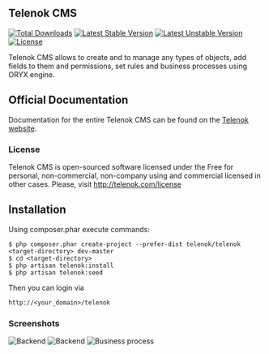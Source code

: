 ## Telenok CMS

[![Total Downloads](https://poser.pugx.org/telenok/telenok/downloads.svg)](https://packagist.org/packages/telenok/telenok)
[![Latest Stable Version](https://poser.pugx.org/telenok/telenok/v/stable.svg)](https://packagist.org/packages/telenok/telenok)
[![Latest Unstable Version](https://poser.pugx.org/telenok/telenok/v/unstable.svg)](https://packagist.org/packages/telenok/telenok)
[![License](https://poser.pugx.org/telenok/telenok/license.svg)](https://packagist.org/packages/telenok/telenok)

Telenok CMS allows to create and to manage any types of objects, add fields to them and permissions, set rules and business processes using ORYX engine.

## Official Documentation

Documentation for the entire Telenok CMS can be found on the [Telenok website](http://telenok.com/docs).

### License

Telenok CMS is open-sourced software licensed under the Free for personal, non-commercial, non-company using and commercial licensed in other cases. Please, visit http://telenok.com/license

## Installation

Using composer.phar execute commands:

    $ php composer.phar create-project --prefer-dist telenok/telenok <target-directory> dev-master
    $ cd <target-directory>
    $ php artisan telenok:install
    $ php artisan telenok:seed

Then you can login via 
```txt
http://<your_domain>/telenok
```

### Screenshots

![Backend](http://s016.radikal.ru/i337/1501/44/4924b62cc9be.gif)
![Backend](http://s017.radikal.ru/i403/1501/69/55f0c39ab954.gif)
![Business process](http://s017.radikal.ru/i422/1501/28/4cd702bec794.gif)
